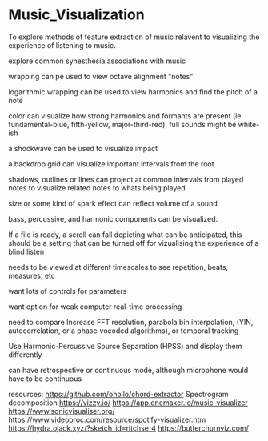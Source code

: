 # Music_Visualization
To explore methods of feature extraction of music relavent to visualizing the experience of listening to music.

explore common synesthesia associations with music

wrapping can pe used to view octave alignment "notes"

logarithmic wrapping can be used to view harmonics and find the pitch of a note

color can visualize how strong harmonics and formants are present (ie fundamental-blue, fifth-yellow, major-third-red), full sounds might be white-ish

a shockwave can be used to visualize impact

a backdrop grid can visualize important intervals from the root

shadows, outlines or lines can project at common intervals from played notes to visualize related notes to whats being played

size or some kind of spark effect can reflect volume of a sound

bass, percussive, and harmonic components can be visualized.

If a file is ready, a scroll can fall depicting what can be anticipated, this should be a setting that can be turned off for vizualising the experience of a blind listen

needs to be viewed at different timescales to see repetition, beats, measures, etc

want lots of controls for parameters

want option for weak computer real-time processing

need to compare Increase FFT resolution, parabola bin interpolation, (YIN, autocorrelation, or a phase‐vocoded algorithms), or temporal tracking

Use Harmonic-Percussive Source Separation (HPSS) and display them differently

can have retrospective or continuous mode, although microphone would have to be continuous

resources:
https://github.com/ohollo/chord-extractor
Spectrogram decomposition
https://vizzy.io/
https://app.onemaker.io/music-visualizer
https://www.sonicvisualiser.org/
https://www.videoproc.com/resource/spotify-visualizer.htm
https://hydra.ojack.xyz/?sketch_id=ritchse_4
https://butterchurnviz.com/

